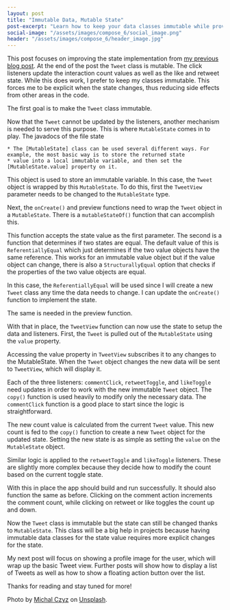 ```yaml
---
layout: post
title: "Immutable Data, Mutable State"
post-excerpt: "Learn how to keep your data classes immutable while providing your composable views with an observable view state."
social-image: "/assets/images/compose_6/social_image.png"
header: "/assets/images/compose_6/header_image.jpg"
---
```


This post focuses on improving the state implementation from [my previous blog post](https://briangardner.tech/2020/03/27/compose-toggleable-buttons.html). At the end of the post the `Tweet` class is mutable. The click listeners update the interaction count values as well as the like and retweet state. While this does work, I prefer to keep my classes immutable. This forces me to be explicit when the state changes, thus reducing side effects from other areas in the code.

The first goal is to make the `Tweet` class immutable.

<script src="https://gist.github.com/BrianGardnerAtl/f3f03a1a80ce80d1af45eefcfba4eb0b.js"></script>

Now that the `Tweet` cannot be updated by the listeners, another mechanism is needed to serve this purpose. This is where `MutableState` comes in to play. The javadocs of the file state

```
* The [MutableState] class can be used several different ways. For example, the most basic way is to store the returned state
* value into a local immutable variable, and then set the [MutableState.value] property on it.
```

This object is used to store an immutable variable. In this case, the `Tweet` object is wrapped by this `MutableState`. To do this, first the `TweetView` parameter needs to be changed to the `MutableState` type.

<script src="https://gist.github.com/BrianGardnerAtl/ca379144d7ffef5c7344dd6db8ae41d1.js"></script>

Next, the `onCreate()` and preview functions need to wrap the `Tweet` object in a `MutableState`. There is a `mutableStateOf()` function that can accomplish this.

<script src="https://gist.github.com/BrianGardnerAtl/b34b97e219b2239f436e9306d7045934.js"></script>

This function accepts the state value as the first parameter. The second is a function that determines if two states are equal. The default value of this is `ReferentiallyEqual` which just determines if the two value objects have the same reference. This works for an immutable value object but if the value object can change, there is also a `StructurallyEqual` option that checks if the properties of the two value objects are equal.

In this case, the `ReferentiallyEqual` will be used since I will create a new `Tweet` class any time the data needs to change. I can update the `onCreate()` function to implement the state.

<script src="https://gist.github.com/BrianGardnerAtl/b55205faaae072e522aa830bd1c60d72.js"></script>

The same is needed in the preview function.

<script src="https://gist.github.com/BrianGardnerAtl/52c8636dab5967857dd0e96a13d1725b.js"></script>

With that in place, the `TweetView` function can now use the state to setup the data and listeners. First, the `Tweet` is pulled out of the `MutableState` using the `value` property.

<script src="https://gist.github.com/BrianGardnerAtl/0dabda5b77cac681f3d3aed3047c9990.js"></script>

Accessing the value property in `TweetView` subscribes it to any changes to the MutableState. When the `Tweet` object changes the new data will be sent to `TweetView`, which will display it.

Each of the three listeners: `commentClick`, `retweetToggle`, and `likeToggle` need updates in order to work with the new immutable `Tweet` object. The `copy()` function is used heavily to modify only the necessary data. The `commentClick` function is a good place to start since the logic is straightforward.

<script src="https://gist.github.com/BrianGardnerAtl/c5b96fe4eb061949da07c53f68736509.js"></script>

The new count value is calculated from the current `Tweet` value. This new count is fed to the `copy()` function to create a new `Tweet` object for the updated state. Setting the new state is as simple as setting the `value` on the `MutableState` object.

Similar logic is applied to the `retweetToggle` and `likeToggle` listeners. These are slightly more complex because they decide how to modify the count based on the current toggle state.

<script src="https://gist.github.com/BrianGardnerAtl/7f0b5c70a5391999e5c624cb3a7e823b.js"></script>

With this in place the app should build and run successfully. It should also function the same as before. Clicking on the comment action increments the comment count, while clicking on retweet or like toggles the count up and down.

Now the `Tweet` class is immutable but the state can still be changed thanks to `MutableState`. This class will be a big help in projects because having immutable data classes for the state value requires more explicit changes for the state.

My next post will focus on showing a profile image for the user, which will wrap up the basic Tweet view. Further posts will show how to display a list of Tweets as well as how to show a floating action button over the list.

Thanks for reading and stay tuned for more!

Photo by [Michal Czyz](https://unsplash.com/@digitalmike) on [Unsplash](https://unsplash.com).
